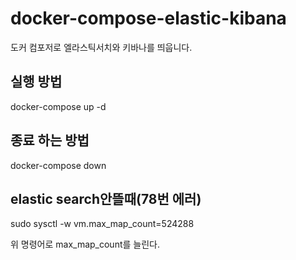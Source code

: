 # docker-compose-elastic-kibana
도커 컴포저로 엘라스틱서치와 키바나를 띄웁니다.

## 실행 방법
docker-compose up -d

## 종료 하는 방법
docker-compose down

## elastic search안뜰때(78번 에러)
sudo sysctl -w vm.max_map_count=524288

위 명령어로 max_map_count를 늘린다.
